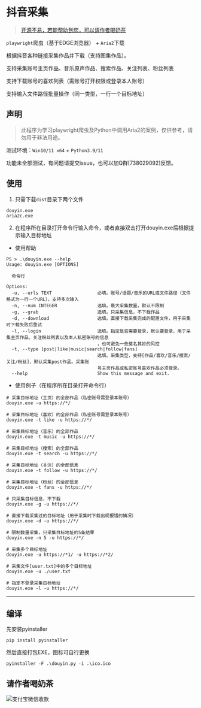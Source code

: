 # 抖音采集

> [开源不易，若能帮助到您，可以请作者喝奶茶](#请作者喝奶茶)

`playwright`爬虫（基于EDGE浏览器） + `Aria2`下载

根据抖音各种链接采集作品并下载（支持图集作品）。

支持采集账号主页作品、音乐原声作品、搜索作品、关注列表、粉丝列表

支持下载账号的喜欢列表（需账号打开权限或登录本人账号）

支持输入文件路径批量操作（同一类型，一行一个目标地址）

## 声明

> 此程序为学习playwright爬虫及Python中调用Aria2的案例，仅供参考，请勿用于非法用途。

测试环境：`Win10/11 x64` + `Python3.9/11`

功能未全部测试，有问题请提交issue，也可以加Q群[738029092]反馈。


## 使用

1. 只需下载`dist`目录下两个文件
```
douyin.exe
aria2c.exe
```
2. 在程序所在目录打开命令行输入命令，或者直接双击打开douyin.exe后根据提示输入目标地址

- 使用帮助

```
PS > .\douyin.exe --help
Usage: douyin.exe [OPTIONS]

  命令行

Options:
  -u, --urls TEXT                 必填。账号/话题/音乐的URL或文件路径（文件格式为一行一个URL），支持多次输入
  -n, --num INTEGER               选填。最大采集数量，默认不限制
  -g, --grab                      选填。只采集信息，不下载作品
  -d, --download                  选填。直接下载采集完成的配置文件，用于采集时下载失败后重试
  -l, --login                     选填。指定是否需要登录，默认要登录，用于采集主页作品、关注粉丝列表以及本人私密账号的信息
                                  ，也可避免一些莫名其妙的风控
  -t, --type [post|like|music|search|follow|fans]
                                  选填。采集类型，支持[作品/喜欢/音乐/搜索/关注/粉丝]，默认采集post作品。采集账
                                  号主页作品或私密账号喜欢作品必须登录。
  --help                          Show this message and exit.
```

- 使用例子（在程序所在目录打开命令行）
```
# 采集目标地址（主页）的全部作品（私密账号需登录本账号）
douyin.exe -u https://*/ 

# 采集目标地址（喜欢）的全部作品（私密账号需登录本账号）
douyin.exe -t like -u https://*/ 

# 采集目标地址（音乐）的全部作品
douyin.exe -t music -u https://*/ 

# 采集目标地址（搜索）的全部作品
douyin.exe -t search -u https://*/ 

# 采集目标地址（关注）的全部信息
douyin.exe -t follow -u https://*/ 

# 采集目标地址（粉丝）的全部信息
douyin.exe -t fans -u https://*/ 

# 只采集目标信息，不下载
douyin.exe -g -u https://*/ 

# 直接下载采集过的目标地址（用于采集时下载出现报错的情况）
douyin.exe -d -u https://*/ 

# 限制数量采集，只采集目标地址的5条结果
douyin.exe -n 5 -u https://*/ 

# 采集多个目标地址
douyin.exe -u https://*1/ -u https://*2/ 

# 采集文件[user.txt]中的多个目标地址
douyin.exe -u ./user.txt

# 指定不登录采集目标地址
douyin.exe -l -u https://*/ 
```


---

## 编译
先安装pyinstaller
```
pip install pyinstaller
```
然后直接打包EXE，图标可自行更换
```
pyinstaller -F .\douyin.py -i .\ico.ico 
```

## 请作者喝奶茶

![支付宝微信收款][1]

  [1]: https://erma0.gitee.io/images/qrcode/shouqianma.png

